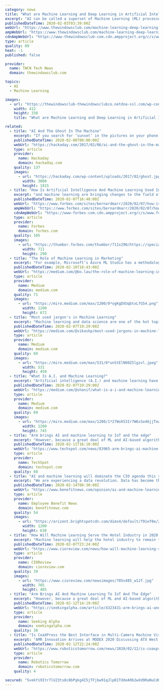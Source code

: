 ```yaml
---
category: news
title: "What are Machine Learning and Deep Learning in Artificial Intelligence"
excerpt: "AI can be called a superset of Machine Learning (ML) processes, and Deep Learning (DL) processes. AI usually is an umbrella term that is used for ML and DL. Deep Learning is again, a subset of ..."
publishedDateTime: 2020-02-03T03:39:00Z
webUrl: "https://www.thewindowsclub.com/machine-learning-deep-learning-artificial-intelligence"
ampWebUrl: "https://www.thewindowsclub.com/machine-learning-deep-learning-artificial-intelligence/amp"
cdnAmpWebUrl: "https://www-thewindowsclub-com.cdn.ampproject.org/c/s/www.thewindowsclub.com/machine-learning-deep-learning-artificial-intelligence/amp"
type: article
quality: 89
heat: -1
published: false

provider:
  name: TWCN Tech News
  domain: thewindowsclub.com

topics:
  - AI
  - Machine Learning

images:
  - url: "https://thewindowsclub-thewindowsclubco.netdna-ssl.com/wp-content/uploads/2020/01/aivsmlvsdl.png"
    width: 412
    height: 338
    title: "What are Machine Learning and Deep Learning in Artificial Intelligence"

related:
  - title: "AI And The Ghost In The Machine"
    excerpt: "If you search for ‘sunset’ in the pictures on your phone, it’s AI vision that finds them.” This sort of artificial intelligence is what the industry calls “weak AI”. Weak AI is ..."
    publishedDateTime: 2020-02-08T00:00:00Z
    webUrl: "https://hackaday.com/2017/02/06/ai-and-the-ghost-in-the-machine/"
    type: article
    provider:
      name: Hackaday
      domain: hackaday.com
    quality: 137
    images:
      - url: "https://hackaday.com/wp-content/uploads/2017/02/ghost.jpg"
        width: 3000
        height: 1815
  - title: "How Is Artificial Intelligence And Machine Learning Used In Engineering?"
    excerpt: "and machine learning are bringing changes to the field of engineering and the responsibilities of engineers just like they have in other industries. Many of these changes improve efficiency and effectiveness."
    publishedDateTime: 2020-02-07T16:48:00Z
    webUrl: "https://www.forbes.com/sites/bernardmarr/2020/02/07/how-is-artificial-intelligence-and-machine-learning-used-in-engineering/"
    ampWebUrl: "https://www.forbes.com/sites/bernardmarr/2020/02/07/how-is-artificial-intelligence-and-machine-learning-used-in-engineering/amp/"
    cdnAmpWebUrl: "https://www-forbes-com.cdn.ampproject.org/c/s/www.forbes.com/sites/bernardmarr/2020/02/07/how-is-artificial-intelligence-and-machine-learning-used-in-engineering/amp/"
    type: article
    provider:
      name: Forbes
      domain: forbes.com
    quality: 105
    images:
      - url: "https://thumbor.forbes.com/thumbor/711x290/https://specials-images.forbesimg.com/imageserve/5e3cf820f133f400076be0f6/960x0.jpg?fit=scale"
        width: 711
        height: 290
  - title: "The Role of Machine Learning in Marketing"
    excerpt: "For example, Microsoft’s Azure ML Studio has a methodology to model customer churn. Image source: https://docs.microsoft.com/en-us/azure/machine-learning/studio/azure-ml-customer-churn-scenario In figure 1, it shows a risk model that shows you how actions affect risk and probability. Moving over, figure 2 shows an intervention model that ..."
    publishedDateTime: 2020-02-10T18:43:00Z
    webUrl: "https://medium.com/@bo.lau/the-role-of-machine-learning-in-marketing-60918b8f51e2"
    type: article
    provider:
      name: Medium
      domain: medium.com
    quality: 71
    images:
      - url: "https://miro.medium.com/max/1200/0*ogKgDXUqbtxLfG54.png"
        width: 1200
        height: 672
  - title: "Most used jargon's in Machine Learning"
    excerpt: "Machine learning and data science are one of the hot topics. We hear lots of terms related to these fields. Let’s learn about few popular terms. Supervised learning typically begins with an established set of data and a certain understanding of how that data is classified. Supervised learning is intended to find patterns in data that can be ..."
    publishedDateTime: 2020-02-07T19:29:00Z
    webUrl: "https://medium.com/@vikaskp/most-used-jargons-in-machine-learning-799b05cc6eab"
    type: article
    provider:
      name: Medium
      domain: medium.com
    quality: 69
    images:
      - url: "https://miro.medium.com/max/531/0*unStElN00ZSlgzvl.jpeg"
        width: 531
        height: 450
  - title: "What Is A.I. and Machine Learning?"
    excerpt: "Artificial intelligence (A.I.) and machine learning have seen a recent resurgence due to advancements in computing power A.I. is an area of R&D that focuses on getting machines to act rationally and autonomously. Machine learning is a subset of A.I. that leverages applied math to find patterns in data Machine learning is composed of three ..."
    publishedDateTime: 2020-02-07T19:29:00Z
    webUrl: "https://medium.com/@shanif/what-is-a-i-and-machine-learning-58cd0f46d9eb"
    type: article
    provider:
      name: Medium
      domain: medium.com
    quality: 69
    images:
      - url: "https://miro.medium.com/max/1200/1*27WsK53Ir7W6xSo46jjTow.jpeg"
        width: 1200
        height: 745
  - title: "Arm brings AI and machine learning to IoT and the edge"
    excerpt: "However, because a great deal of ML and AI-based algorithm work is being created in frameworks, such as TensorFlow, the company is also bringing support for its new IP designs into TensorFlow Lite Micro, which is optimized for the types of smaller devices for which these new chips are intended. In addition to software, there are several ..."
    publishedDateTime: 2020-02-11T16:10:00Z
    webUrl: "https://www.techspot.com/news/83965-arm-brings-ai-machine-learning-iot-edge.html"
    type: article
    provider:
      name: TechSpot
      domain: techspot.com
    quality: 68
  - title: "AI and machine learning will dominate the CIO agenda this year"
    excerpt: "We are experiencing a data revolution. Data has become the engine of the global economy and it’s growing like never before. Our relationships, our jobs, our health, and our security all depend on it. Some industry experts say over 90 percent of the world ..."
    publishedDateTime: 2020-02-14T08:30:00Z
    webUrl: "https://www.benefitnews.com/opinion/ai-and-machine-learning-will-dominate-the-cio-agenda-this-year"
    type: article
    provider:
      name: Employee Benefit News
      domain: benefitnews.com
    quality: 54
    images:
      - url: "https://arizent.brightspotcdn.com/dims4/default/f91ef0e/2147483647/strip/true/crop/1200x630+0+22/resize/1200x630!/quality/90/?url=https%3A%2F%2Farizent.brightspotcdn.com%2Ff9%2Fe4%2F8e285a8f4049b010e65718bd30fc%2Fai-studies.jpg"
        width: 1200
        height: 630
  - title: "How Will Machine Learning Serve the Hotel Industry in 2020 and Beyond?"
    excerpt: "Machine learning will help the hotel industry to remain tech-savvy and also help them to save money, improve service, and grow more efficient. Fremont, CA: Artificial intelligence (AI) implementation grew tremendously last year alone such that any business that does not consider the implications of machine learning (ML) will find itself in ..."
    publishedDateTime: 2020-02-07T23:24:00Z
    webUrl: "https://www.cioreview.com/news/how-will-machine-learning-serve-the-hotel-industry-in-2020-and-beyond-nid-31155-cid-40.html"
    type: article
    provider:
      name: CIOReview
      domain: cioreview.com
    quality: 39
    images:
      - url: "https://www.cioreview.com/newsimages/705x485_w12f.jpg"
        width: 705
        height: 485
  - title: "Arm Brings AI And Machine Learning To IoT And The Edge"
    excerpt: "However, because a great deal of ML and AI-based algorithm work is being created in frameworks, such as TensorFlow, the company is also bringing support for its new IP designs into TensorFlow Lite Micro, which is optimized for the types of smaller devices for which these new chips are intended. In addition to software, there are several ..."
    publishedDateTime: 2020-02-12T14:19:00Z
    webUrl: "https://seekingalpha.com/article/4323431-arm-brings-ai-and-machine-learning-to-iot-and-edge"
    type: article
    provider:
      name: Seeking Alpha
      domain: seekingalpha.com
    quality: 38
  - title: "Is CoaXPress the Best Interface in Multi-Camera Machine Vision Systems?"
    excerpt: "AMR Innovation Arrives at MODEX 2020 Discussing ATX West with LMI Technologies COMPUTER VISION AND ROBOTICS EXPAND INDUSTRIAL CAPABILITIES Deployment of an Automation Solution - Process, People, Technology Cobots Versus Industrial Robots First introduced in 2008 by the CoaXPress Consortium, the original version of CXP supported a maximum data ..."
    publishedDateTime: 2020-02-12T22:24:00Z
    webUrl: "https://www.roboticstomorrow.com/news/2020/02/12/is-coaxpress-the-best-interface-in-multi-camera-machine-vision-systems/14852/"
    type: article
    provider:
      name: Robotics Tomorrow
      domain: roboticstomorrow.com
    quality: 4

secured: "5vekYi9Itr7lU23ts8c0bPqkg4I5jTFjbw91qJlpD1TddeA9b2wXd9RaNuCd6SnE50kEnrZ9RB9Dqpd+vJC6UUia1cWfp/jlb7i0rJtjZ2f4DMyOXjGGPKS24hyRjUeiwl9aDnD32ouswgvx9RDMvNUIXMl8R5IIwXsBR2d843+hCQM1bURAAY//UG7pu5JDhvU2JocrViyJM6mFKentP2jW8CuOPgmA1BNbZ+NIqti2UsXL9BHeYCaQpgjej8EBpTvGgFCFkjixpPzCqoCipZ5pE0wvTzPzX6jCY5eOgCpJx7t3ZHXBctKBzPHeYedY;kRuXb+VvdtNQjO15xWJ86A=="
---
```


